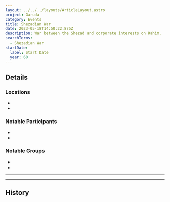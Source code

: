 ```yaml
---
layout: ../../../layouts/ArticleLayout.astro
project: Garuda
category: Events
title: Shezadian War
date: 2023-05-18T14:50:22.875Z
description: War between the Shezad and corporate interests on Rahim.
searchTerms:
  - Shezadian War
startDate:
  label: Start Date
  year: 60
---
```

## Details

### Locations
* 
* 

### Notable Participants
* 
* 

### Notable Groups  
* 
* 

[use double horizontal rule to add a details pane]::
_____
_____

## History